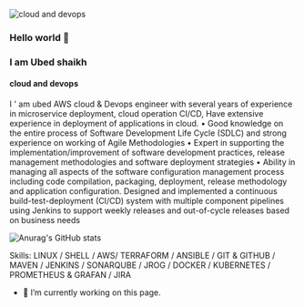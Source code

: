 ![cloud and devops](https://github.com/shaikh-ubed/shaikh-ubed/blob/main/gif_icons/Blue%20Tosca%20Geometric%20Technology%20Linkedln%20Banner%20(1).gif)


### Hello world 👋


###  I am Ubed shaikh
#### cloud and devops

I ' am ubed AWS cloud & Devops engineer with several years of experience in microservice deployment, cloud operation CI/CD, Have extensive experience in deployment of applications in cloud. • Good knowledge on the entire process of Software Development Life Cycle (SDLC) and strong experience on working of Agile Methodologies • Expert in supporting the implementation/improvement of software development practices, release management methodologies and software deployment strategies • Ability in managing all aspects of the software configuration management process including code compilation, packaging, deployment, release methodology and application configuration. Designed and implemented a continuous build-test-deployment (CI/CD) system with multiple component pipelines using Jenkins to support weekly releases and out-of-cycle releases based on business needs



![Anurag's GitHub stats](https://github-readme-stats.vercel.app/api?username=SHAIKH-UBED&show_icons=true&theme=blue-green)

Skills: LINUX / SHELL  / AWS/ TERRAFORM / ANSIBLE / GIT & GITHUB / MAVEN / JENKINS / SONARQUBE / JROG / DOCKER / KUBERNETES / PROMETHEUS & GRAFAN / JIRA

- 🔭 I’m currently working on this page. 




